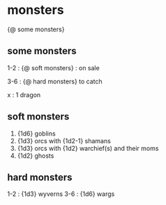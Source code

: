 
# monsters

{@ some monsters}

## some monsters

1-2
: {@ soft monsters}
: on sale

3-6
: {@ hard monsters}
  to catch

x
: 1 dragon

## soft monsters

1. {1d6} goblins
2. {1d3} orcs with {1d2-1} shamans
3. {1d3} orcs with {1d2} warchief(s)
   and their moms
4. {1d2} ghosts

## hard monsters

1-2
: {1d3} wyverns
3-6
: {1d6} wargs


